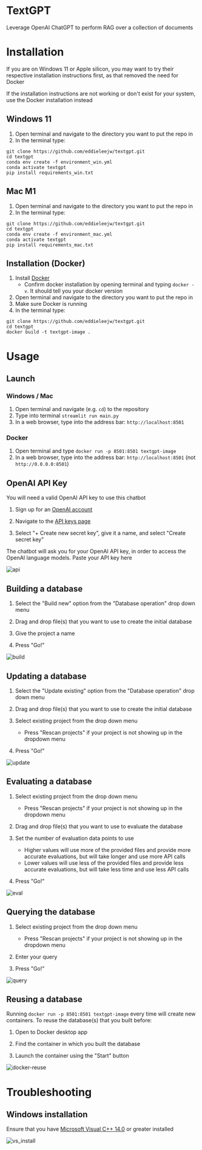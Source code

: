 # TextGPT
Leverage OpenAI ChatGPT to perform RAG over a collection of documents

# Installation

If you are on Windows 11 or Apple silicon, you may want to try their respective installation instructions first, as that removed the need for Docker

If the installation instructions are not working or don't exist for your system, use the Docker installation instead

## Windows 11

1. Open terminal and navigate to the directory you want to put the repo in
2. In the terminal type:
```
git clone https://github.com/eddieleejw/textgpt.git
cd textgpt
conda env create -f environment_win.yml
conda activate textgpt
pip install requirements_win.txt
```

## Mac M1
1. Open terminal and navigate to the directory you want to put the repo in
2. In the terminal type:
```
git clone https://github.com/eddieleejw/textgpt.git
cd textgpt
conda env create -f environment_mac.yml
conda activate textgpt
pip install requirements_mac.txt
```

## Installation (Docker)

1. Install [Docker](https://www.docker.com/) 
    - Confirm docker installation by opening terminal and typing `docker -v`. It should tell you your docker version
2. Open terminal and navigate to the directory you want to put the repo in
3. Make sure Docker is running
4. In the terminal type:
```
git clone https://github.com/eddieleejw/textgpt.git
cd textgpt
docker build -t textgpt-image .
```



# Usage

## Launch

### Windows / Mac

1. Open terminal and navigate (e.g. `cd`) to the repository
2. Type into terminal `streamlit run main.py`
3. In a web browser, type into the address bar: `http://localhost:8501`

### Docker
1. Open terminal and type `docker run -p 8501:8501 textgpt-image`
2. In a web browser, type into the address bar: `http://localhost:8501` (not `http://0.0.0.0:8501`)


## OpenAI API Key

You will need a valid OpenAI API key to use this chatbot

1. Sign up for an [OpenAI account](https://openai.com/index/openai-api/)

2. Navigate to the [API keys page](https://platform.openai.com/api-keys)

3. Select "+ Create new secret key", give it a name, and select "Create secret key"

The chatbot will ask you for your OpenAI API key, in order to access the OpenAI language models. Paste your API key here

![api](images/openapi.png)


## Building a database

1. Select the "Build new" option from the "Database operation" drop down menu

2. Drag and drop file(s) that you want to use to create the initial database

3. Give the project a name

4. Press "Go!"

![build](images/build.png)

## Updating a database

1. Select the "Update existing" option from the "Database operation" drop down menu

2. Drag and drop file(s) that you want to use to create the initial database

3. Select existing project from the drop down menu
    - Press "Rescan projects" if your project is not showing up in the dropdown menu

4. Press "Go!"

![update](images/update.png)

## Evaluating a database

1. Select existing project from the drop down menu
    - Press "Rescan projects" if your project is not showing up in the dropdown menu

2. Drag and drop file(s) that you want to use to evaluate the database

3. Set the number of evaluation data points to use
    - Higher values will use more of the provided files and provide more accurate evaluations, but will take longer and use more API calls
    - Lower values will use less of the provided files and provide less accurate evaluations, but will take less time and use less API calls

4. Press "Go!"

![eval](images/evaluate.png)


## Querying the database

1. Select existing project from the drop down menu
    - Press "Rescan projects" if your project is not showing up in the dropdown menu

2. Enter your query

3. Press "Go!"

![query](images/query.png)

## Reusing a database

Running `docker run -p 8501:8501 textgpt-image` every time will create new containers. To reuse the database(s) that you built before:

1. Open to Docker desktop app

2. Find the container in which you built the database

3. Launch the container using the "Start" button

![docker-reuse](images/docker_reuse.png)

# Troubleshooting

## Windows installation

Ensure that you have [Microsoft Visual C++ 14.0](https://visualstudio.microsoft.com/visual-cpp-build-tools/) or greater installed

![vs_install](images/windows_vs_install.png)